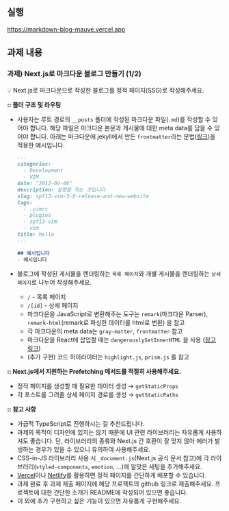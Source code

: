 ## 실행
https://markdown-blog-mauve.vercel.app

## 과제 내용
### 과제) Next.js로 마크다운 블로그 만들기 (1/2)

<aside>
💡 Next.js로 마크다운으로 작성한 블로그를 정적 페이지(SSG)로 작성해주세요.

</aside>

**:: 폴더 구조 및 라우팅**

- 사용자는 루트 경로의 `__posts` 폴더에 작성된 마크다운 파일(`.md`)를 작성할 수 있어야 합니다. 해당 파일은 마크다운 본문과 게시물에 대한 meta data를 담을 수 있어야 합니다. 아래는 마크다운에 jekyll에서 만든 `frontmatter`라는 문법([링크](https://jekyllrb.com/docs/front-matter/))을 적용한 예시입니다.
    
    ```markdown
    ---
    categories:
      - Development
      - VIM
    date: "2012-04-06"
    description: 설명을 적는 곳입니다
    slug: spf13-vim-3-0-release-and-new-website
    tags:
      - .vimrc
      - plugins
      - spf13-vim
      - vim
    title: hello
    ---
    
    ## 예시입니다
    - 예시입니다
    ```
    
- 블로그에 작성된 게시물을 렌더링하는 `목록 페이지`와 개별 게시물을 렌더링하는 `상세 페이지`로 나누어 작성해주세요.
    - `/` - 목록 페이지
    - `/[id]` - 상세 페이지
    - 마크다운을 JavaScript로 변환해주는 도구는 `remark`(마크다운 Parser), `remark-html`(remark로 파싱한 데이터를 html로 변환) 을 참고
    - 각 마크다운의 meta data는 `gray-matter`, `frontmatter` 참고
    - 마크다운을 React에 삽입할 때는 `dangerouslySetInnerHTML` 을 사용 ([참고 링크](https://ko.reactjs.org/docs/dom-elements.html#dangerouslysetinnerhtml))
    - (추가 구현) 코드 하이라이터는 `highlight.js`, `prism.js` 를 참고

**:: Next.js에서 지원하는 Prefetching 메서드를 적절히 사용해주세요.**

- 정적 페이지를 생성할 때 필요한 데이터 생성 → `getStaticProps`
- 각 포스트를 그려줄 상세 페이지 경로를 생성  → `getStaticPaths`

**:: 참고 사항**

- 가급적 TypeScript로 진행하시는 걸 추천드립니다.
- 과제의 목적이 디자인에 있지는 않기 때문에 UI 관련 라이브러리는 자유롭게 사용하셔도 좋습니다. 단, 라이브러리의 종류와 Next.js 간 호환이 잘 맞지 않아 에러가 발생하는 경우가 있을 수 있으니 유의하여 사용해주세요.
- CSS-in-JS 라이브러리 사용 시 `_document.js`(Next.js 공식 문서 참고)에 각 라이브러리(`styled-components`, `emotion`, …)에 알맞은 세팅을 추가해주세요.
- [Vercel](https://vercel.com/)이나 [Netlify](https://www.netlify.com/)를 활용하면 정적 페이지를 간단하게 배포할 수 있습니다.
- 과제 완료 후 과제 제출 페이지에 해당 프로젝트의 github 링크로 제출해주세요. 프로젝트에 대한 간단한 소개가 README에 작성되어 있으면 좋습니다.
- 이 외에 추가 구현하고 싶은 기능이 있으면 자유롭게 구현해주세요.
